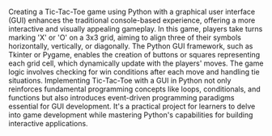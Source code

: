 Creating a Tic-Tac-Toe game using Python with a graphical user interface (GUI) enhances the traditional console-based experience, offering a more interactive and visually appealing gameplay. 
In this game, players take turns marking 'X' or 'O' on a 3x3 grid, aiming to align three of their symbols horizontally, vertically, or diagonally. 
The Python GUI framework, such as Tkinter or Pygame, enables the creation of buttons or squares representing each grid cell, which dynamically update with the players' moves. 
The game logic involves checking for win conditions after each move and handling tie situations. 
Implementing Tic-Tac-Toe with a GUI in Python not only reinforces fundamental programming concepts like loops, conditionals, and functions but also introduces event-driven programming paradigms essential for GUI development. 
It's a practical project for learners to delve into game development while mastering Python's capabilities for building interactive applications.



